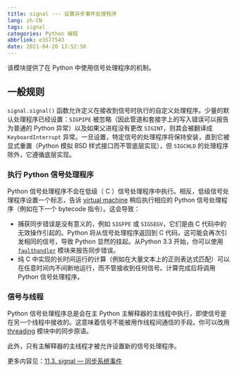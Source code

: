 ```yaml
---
title: signal --- 设置异步事件处理程序
lang: zh-CN
tags: signal
categories: Python 编程
abbrlink: e3577543
date: 2021-04-20 13:52:56
---
```


该模块提供了在 Python 中使用信号处理程序的机制。

## 一般规则

`signal.signal()` 函数允许定义在接收到信号时执行的自定义处理程序。少量的默认处理程序已经设置：`SIGPIPE` 被忽略（因此管道和套接字上的写入错误可以报告为普通的 Python 异常）以及如果父进程没有更改 `SIGINT`，则其会被翻译成 `KeyboardInterrupt` 异常。一旦设置，特定信号的处理程序将保持安装，直到它被显式重置（Python 模拟 BSD 样式接口而不管底层实现），但 `SIGCHLD` 的处理程序除外，它遵循底层实现。

### 执行 Python 信号处理程序

Python 信号处理程序不会在低级（ C ）信号处理程序中执行。相反，低级信号处理程序设置一个标志，告诉 [virtual machine](https://docs.python.org/zh-cn/3.10/glossary.html#term-virtual-machine) 稍后执行相应的 Python 信号处理程序（例如在下一个 bytecode 指令）。这会导致：

- 捕获同步错误是没有意义的，例如 `SIGFPE` 或 `SIGSEGV`，它们是由 C 代码中的无效操作引起的。Python 将从信号处理程序返回到 C 代码，这可能会再次引发相同的信号，导致 Python 显然的挂起。从Python 3.3 开始，你可以使用 [`faulthandler`](https://docs.python.org/zh-cn/3.10/library/faulthandler.html#module-faulthandler) 模块来报告同步错误。
- 纯 C 中实现的长时间运行的计算（例如在大量文本上的正则表达式匹配）可以在任意时间内不间断地运行，而不管接收到任何信号。计算完成后将调用 Python 信号处理程序。

### 信号与线程

Python 信号处理程序总是会在主 Python 主解释器的主线程中执行，即使信号是在另一个线程中接收的。这意味着信号不能被用作线程间通信的手段。你可以改用 [threading](https://docs.python.org/zh-cn/3.10/library/threading.html#module-threading) 模块中的同步原语。

此外，只有主解释器的主线程才被允许设置新的信号处理程序。

更多内容见：[11.3. signal — 同步系统事件](https://learnku.com/docs/pymotw/signal-asynchronous-system-events/3420)